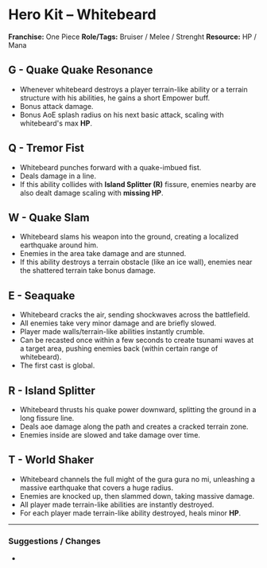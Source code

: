 # Hero Kit – Whitebeard

**Franchise:** One Piece
**Role/Tags:** Bruiser / Melee / Strenght 
**Resource:** HP / Mana

## G - Quake Quake Resonance
- Whenever whitebeard destroys a player terrain-like ability or a terrain structure with his abilities, he gains a short Empower buff.
- Bonus attack damage.
- Bonus AoE splash radius on his next basic attack, scaling with whitebeard's max **HP**.

## Q - Tremor Fist
- Whitebeard punches forward with a quake-imbued fist.
- Deals damage in a line.
- If this ability collides with **Island Splitter (R)** fissure, enemies nearby are also dealt damage scaling with **missing HP**. 

## W - Quake Slam
- Whitebeard slams his weapon into the ground, creating a localized earthquake around him.
- Enemies in the area take damage and are stunned.
- If this ability destroys a terrain obstacle (like an ice wall), enemies near the shattered terrain take bonus damage.

## E - Seaquake
- Whitebeard cracks the air, sending shockwaves across the battlefield.
- All enemies take very minor damage and are briefly slowed.
- Player made walls/terrain-like abilities instantly crumble.
- Can be recasted once within a few seconds to create tsunami waves at a target area, pushing enemies back (within certain range of whitebeard).
- The first cast is global.

## R - Island Splitter
- Whitebeard thrusts his quake power downward, splitting the ground in a long fissure line.
- Deals aoe damage along the path and creates a cracked terrain zone.
- Enemies inside are slowed and take damage over time.

## T - World Shaker
- Whitebeard channels the full might of the gura gura no mi, unleashing a massive earthquake that covers a huge radius.
- Enemies are knocked up, then slammed down, taking massive damage.
- All player made terrain-like abilities are instantly destroyed.
- For each player made terrain-like ability destroyed, heals minor **HP**.
---

### Suggestions / Changes
- <your notes here>